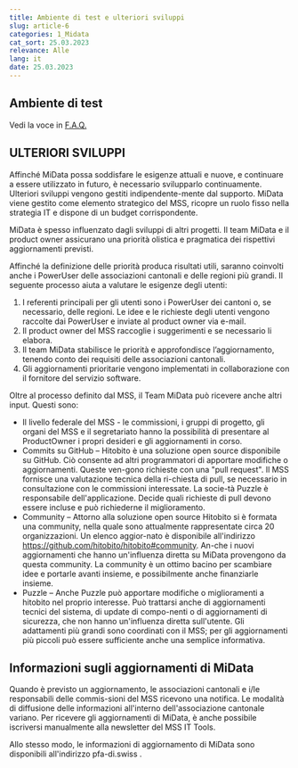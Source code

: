 ```yaml
---
title: Ambiente di test e ulteriori sviluppi 
slug: article-6
categories: 1_Midata
cat_sort: 25.03.2023
relevance: Alle
lang: it
date: 25.03.2023
---
```


## Ambiente di test

Vedi la voce in [F.A.Q.](https://scout-ch.github.io/docu/it/faq)

## ULTERIORI SVILUPPI

Affinché MiData possa soddisfare le esigenze attuali e nuove, e continuare a essere utilizzato in futuro, è necessario svilupparlo continuamente. Ulteriori sviluppi vengono gestiti indipendente-mente dal supporto. MiData viene gestito come elemento strategico del MSS, ricopre un ruolo fisso nella strategia IT e dispone di un budget corrispondente.

MiData è spesso influenzato dagli sviluppi di altri progetti. Il team MiData e il product owner assicurano una priorità olistica e pragmatica dei rispettivi aggiornamenti previsti. 

Affinché la definizione delle priorità produca risultati utili, saranno coinvolti anche i PowerUser delle associazioni cantonali e delle regioni più grandi. Il seguente processo aiuta a valutare le esigenze degli utenti:

1.	I referenti principali per gli utenti sono i PowerUser dei cantoni o, se necessario, delle regioni. Le idee e le richieste degli utenti vengono raccolte dai PowerUser e inviate al product owner via e-mail.
2.	Il product owner del MSS raccoglie i suggerimenti e se necessario li elabora. 
3.	Il team MiData stabilisce le priorità e approfondisce l’aggiornamento, tenendo conto dei requisiti delle associazioni cantonali.
4.	Gli aggiornamenti prioritarie vengono implementati in collaborazione con il fornitore del servizio software.

Oltre al processo definito dal MSS, il Team MiData può ricevere anche altri input. Questi sono:

*	Il livello federale del MSS - le commissioni, i gruppi di progetto, gli organi del MSS e il segretariato hanno la possibilità di presentare al ProductOwner i propri desideri e gli aggiornamenti in corso.
*	Commits su GitHub – Hitobito è una soluzione open source disponibile su GitHub. Ciò consente ad altri programmatori di apportare modifiche o aggiornamenti. Queste ven-gono richieste con una "pull request". Il MSS fornisce una valutazione tecnica della ri-chiesta di pull, se necessario in consultazione con le commissioni interessate. La socie-tà Puzzle è responsabile dell'applicazione. Decide quali richieste di pull devono essere incluse e può richiederne il miglioramento.
*	Community – Attorno alla soluzione open source Hitobito si è formata una community, nella quale sono attualmente rappresentate circa 20 organizzazioni. Un elenco aggior-nato è disponibile all'indirizzo https://github.com/hitobito/hitobito#community.  An-che i nuovi aggiornamenti che hanno un'influenza diretta su MiData provengono da questa community. La community è un ottimo bacino per scambiare idee e portarle avanti insieme, e possibilmente anche finanziarle insieme. 
*	Puzzle – Anche Puzzle può apportare modifiche o miglioramenti a hitobito nel proprio interesse. Può trattarsi anche di aggiornamenti tecnici del sistema, di update di compo-nenti o di aggiornamenti di sicurezza, che non hanno un'influenza diretta sull'utente. Gli adattamenti più grandi sono coordinati con il MSS; per gli aggiornamenti più piccoli può essere sufficiente anche una semplice informativa.

## Informazioni sugli aggiornamenti di MiData 
Quando è previsto un aggiornamento, le associazioni cantonali e i/le responsabili delle commis-sioni del MSS ricevono una notifica. Le modalità di diffusione delle informazioni all'interno dell'associazione cantonale variano. Per ricevere gli aggiornamenti di MiData, è anche possibile iscriversi manualmente alla newsletter del MSS IT Tools. 

Allo stesso modo, le informazioni di aggiornamento di MiData sono disponibili all'indirizzo pfa-di.swiss .    
